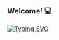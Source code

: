 ### Welcome! 💻

[![Typing SVG](https://readme-typing-svg.herokuapp.com?color=927DF7&lines=Hi+there%2C+I'm+Sophie!;I'm+a+computer+science+student;Check+out+my+work+bellow)](https://git.io/typing-svg)

